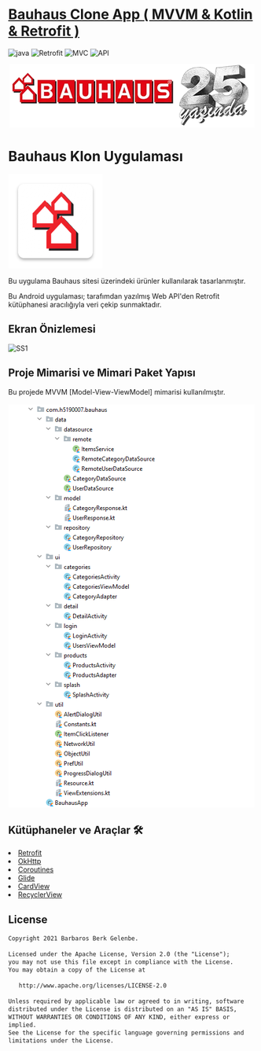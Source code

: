 # [Bauhaus Clone App ( MVVM & Kotlin & Retrofit )](https://github.com/BarbarosBerk34/BauhausApp)

![java](https://img.shields.io/badge/Kotlin-1.5.xxx-brightgreen.svg)
![Retrofit](https://img.shields.io/badge/Retrofit-2.9.x-orange.svg)
![MVC](https://img.shields.io/badge/Clean--Code-MVVM-brightgreen.svg)
<a><img src="https://img.shields.io/badge/API-21%2B-brightgreen.svg?style=flat" alt="API" /></a>

<p align="center">
<img src="https://github.com/BarbarosBerk34/BauhausApp/blob/main/Photos/banner_logo.png"/>
</p>

# Bauhaus Klon Uygulaması
![appicon](https://github.com/BarbarosBerk34/BauhausApp/blob/main/Photos/ic_launcher.png)

Bu uygulama Bauhaus sitesi üzerindeki ürünler kullanılarak tasarlanmıştır.

Bu Android uygulaması; tarafımdan yazılmış Web API'den Retrofit kütüphanesi aracılığıyla veri çekip sunmaktadır.

## Ekran Önizlemesi
<p>
  <img height= "450"  src="https://github.com/BarbarosBerk34/BauhausApp/blob/main/Screens/Screens.gif" alt="SS1" />
</p>

## Proje Mimarisi ve Mimari Paket Yapısı
Bu projede MVVM [Model-View-ViewModel] mimarisi kullanılmıştır.<br><br>
![Architecture](https://github.com/BarbarosBerk34/BauhausApp/blob/main/Photos/MVVM.png)

## Kütüphaneler ve Araçlar 🛠
<li><a href="https://github.com/square/retrofit">Retrofit</a></li>
<li><a href="https://github.com/square/okhttp">OkHttp</a></li>
<li><a href="https://kotlinlang.org/docs/coroutines-overview.html">Coroutines</a></li>
<li><a href="https://github.com/bumptech/glide">Glide</a></li>
<li><a href="https://developer.android.com/jetpack/androidx/releases/cardview">CardView</a></li>
<li><a href="https://developer.android.com/jetpack/androidx/releases/recyclerview">RecyclerView</a></li>


License
--------


    Copyright 2021 Barbaros Berk Gelenbe.

    Licensed under the Apache License, Version 2.0 (the "License");
    you may not use this file except in compliance with the License.
    You may obtain a copy of the License at

       http://www.apache.org/licenses/LICENSE-2.0

    Unless required by applicable law or agreed to in writing, software
    distributed under the License is distributed on an "AS IS" BASIS,
    WITHOUT WARRANTIES OR CONDITIONS OF ANY KIND, either express or implied.
    See the License for the specific language governing permissions and
    limitations under the License.
